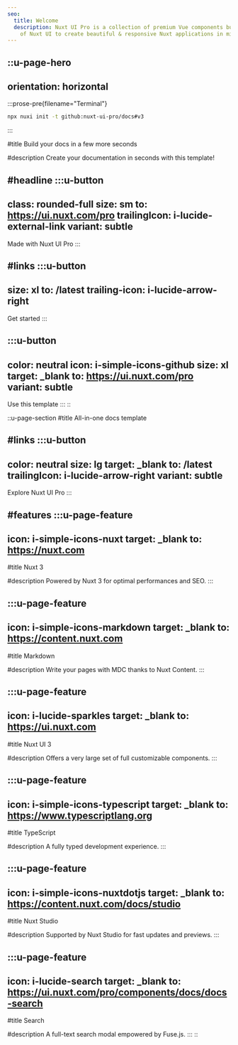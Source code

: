 ```yaml
---
seo:
  title: Welcome
  description: Nuxt UI Pro is a collection of premium Vue components built on top
    of Nuxt UI to create beautiful & responsive Nuxt applications in minutes.
---
```


::u-page-hero
---
orientation: horizontal
---
  :::prose-pre{filename="Terminal"}
  ```bash
  npx nuxi init -t github:nuxt-ui-pro/docs#v3
  ```
  :::

#title
Build your docs in a few more seconds

#description
Create your documentation in seconds with this template!

#headline
  :::u-button
  ---
  class: rounded-full
  size: sm
  to: https://ui.nuxt.com/pro
  trailingIcon: i-lucide-external-link
  variant: subtle
  ---
  Made with Nuxt UI Pro
  :::

#links
  :::u-button
  ---
  size: xl
  to: /latest
  trailing-icon: i-lucide-arrow-right
  ---
  Get started
  :::

  :::u-button
  ---
  color: neutral
  icon: i-simple-icons-github
  size: xl
  target: _blank
  to: https://ui.nuxt.com/pro
  variant: subtle
  ---
  Use this template
  :::
::

::u-page-section
#title
All-in-one docs template

#links
  :::u-button
  ---
  color: neutral
  size: lg
  target: _blank
  to: /latest
  trailingIcon: i-lucide-arrow-right
  variant: subtle
  ---
  Explore Nuxt UI Pro
  :::

#features
  :::u-page-feature
  ---
  icon: i-simple-icons-nuxt
  target: _blank
  to: https://nuxt.com
  ---
  #title
  Nuxt 3
  
  #description
  Powered by Nuxt 3 for optimal performances and SEO.
  :::

  :::u-page-feature
  ---
  icon: i-simple-icons-markdown
  target: _blank
  to: https://content.nuxt.com
  ---
  #title
  Markdown
  
  #description
  Write your pages with MDC thanks to Nuxt Content.
  :::

  :::u-page-feature
  ---
  icon: i-lucide-sparkles
  target: _blank
  to: https://ui.nuxt.com
  ---
  #title
  Nuxt UI 3
  
  #description
  Offers a very large set of full customizable components.
  :::

  :::u-page-feature
  ---
  icon: i-simple-icons-typescript
  target: _blank
  to: https://www.typescriptlang.org
  ---
  #title
  TypeScript
  
  #description
  A fully typed development experience.
  :::

  :::u-page-feature
  ---
  icon: i-simple-icons-nuxtdotjs
  target: _blank
  to: https://content.nuxt.com/docs/studio
  ---
  #title
  Nuxt Studio
  
  #description
  Supported by Nuxt Studio for fast updates and previews.
  :::

  :::u-page-feature
  ---
  icon: i-lucide-search
  target: _blank
  to: https://ui.nuxt.com/pro/components/docs/docs-search
  ---
  #title
  Search
  
  #description
  A full-text search modal empowered by Fuse.js.
  :::
::
